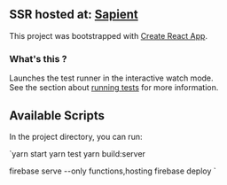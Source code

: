 ## SSR hosted at: [Sapient](https://sapient-xt-spacex.web.app)

This project was bootstrapped with [Create React App](https://github.com/facebook/create-react-app).

### What's this ?

Launches the test runner in the interactive watch mode.<br />
See the section about [running tests](https://facebook.github.io/create-react-app/docs/running-tests) for more information.

## Available Scripts

In the project directory, you can run:

`yarn start
 yarn test
 yarn build:server

 firebase serve --only functions,hosting
 firebase deploy
`
